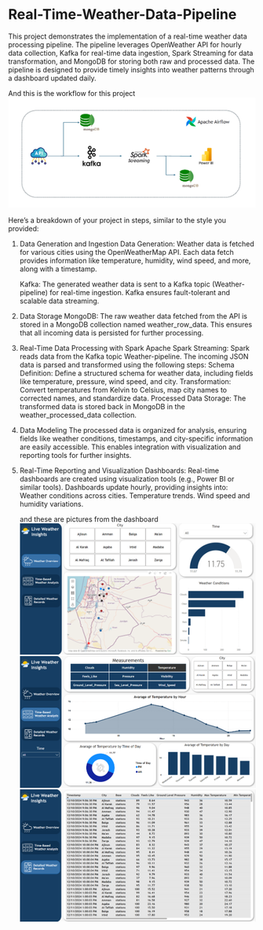 # Real-Time-Weather-Data-Pipeline
This project demonstrates the implementation of a real-time weather data processing pipeline. 
The pipeline leverages OpenWeather API for hourly data collection, Kafka for real-time data ingestion, Spark Streaming for data transformation, and MongoDB for storing both raw and processed data. The pipeline is designed to provide timely insights into weather patterns through a dashboard updated daily.

And this is the workflow for this project
![Alt text for the image](images/Workflow.png)




Here’s a breakdown of your project in steps, similar to the style you provided:

1. Data Generation and Ingestion
    Data Generation:
          Weather data is fetched for various cities using the OpenWeatherMap API.
          Each data fetch provides information like temperature, humidity, wind speed, and more, along with a timestamp.

   Kafka:
          The generated weather data is sent to a Kafka topic (Weather-pipeline) for real-time ingestion.
          Kafka ensures fault-tolerant and scalable data streaming.

2. Data Storage
   MongoDB:
          The raw weather data fetched from the API is stored in a MongoDB collection named weather_row_data.
          This ensures that all incoming data is persisted for further processing.



3. Real-Time Data Processing with Spark
   Apache Spark Streaming:
          Spark reads data from the Kafka topic Weather-pipeline.
          The incoming JSON data is parsed and transformed using the following steps:
              Schema Definition: Define a structured schema for weather data, including fields like temperature, pressure, wind speed, and city.
              Transformation: Convert temperatures from Kelvin to Celsius, map city names to corrected names, and standardize data.
          Processed Data Storage:
              The transformed data is stored back in MongoDB in the weather_processed_data collection.



4. Data Modeling
  The processed data is organized for analysis, ensuring fields like weather conditions, timestamps, and city-specific information are easily accessible.
  This enables integration with visualization and reporting tools for further insights.



5. Real-Time Reporting and Visualization
  Dashboards:
        Real-time dashboards are created using visualization tools (e.g., Power BI or similar tools).
        Dashboards update hourly, providing insights into:
            Weather conditions across cities.
            Temperature trends.
            Wind speed and humidity variations.

   and these are pictures from the dashboard
   ![Alt text for the image](images/png1.png)
   ![Alt text for the image](images/png2.png)
   ![Alt text for the image](images/png3.png)
